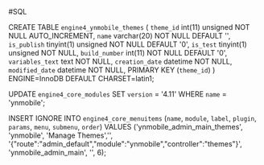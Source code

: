 #SQL
 
CREATE TABLE `engine4_ynmobile_themes` (
  `theme_id` int(11) unsigned NOT NULL AUTO_INCREMENT,
  `name` varchar(20) NOT NULL DEFAULT '',
  `is_publish` tinyint(1) unsigned NOT NULL DEFAULT '0',
  `is_test` tinyint(1) unsigned NOT NULL,
  `build_number` int(11) NOT NULL DEFAULT '0',
  `variables_text` text NOT NULL,
  `creation_date` datetime NOT NULL,
  `modified_date` datetime NOT NULL,
  PRIMARY KEY (`theme_id`)
) ENGINE=InnoDB DEFAULT CHARSET=latin1;

UPDATE `engine4_core_modules` SET `version` = '4.11' WHERE `name` = 'ynmobile';


INSERT IGNORE INTO `engine4_core_menuitems` (`name`, `module`, `label`, `plugin`, `params`, `menu`, `submenu`, `order`) VALUES
('ynmobile_admin_main_themes', 'ynmobile', 'Manage Themes','', '{"route":"admin_default","module":"ynmobile","controller":"themes"}', 'ynmobile_admin_main', '', 6);
